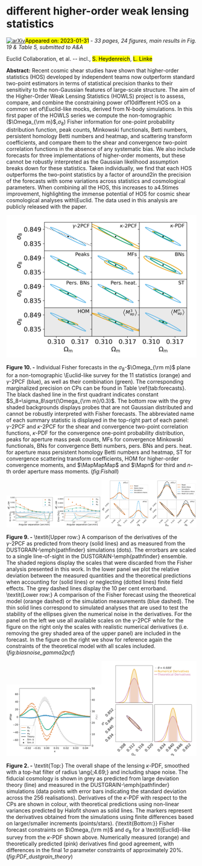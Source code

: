 <div class="macros" style="visibility:hidden;">
$\newcommand{\ensuremath}{}$
$\newcommand{\xspace}{}$
$\newcommand{\object}[1]{\texttt{#1}}$
$\newcommand{\farcs}{{.}''}$
$\newcommand{\farcm}{{.}'}$
$\newcommand{\arcsec}{''}$
$\newcommand{\arcmin}{'}$
$\newcommand{\ion}[2]{#1#2}$
$\newcommand{\textsc}[1]{\textrm{#1}}$
$\newcommand{\hl}[1]{\textrm{#1}}$
$\newcommand{\astroang}[1]{\ang[angle-symbol-over-decimal]{#1}}$
$\newcommand{\assign}[1]{\textcolor{red}{[#1]}}$
$\newcommand{\inprogress}[1]{\textcolor[rgb]{1,0.5,0}{[#1]}}$
$\newcommand{\done}[1]$
$\newcommand{\help}[1]{\textcolor{magenta}{[{\bf HELP!: #1}]}}$
$\newcommand{\nico}[1]{\textcolor{red}{[nico: #1]}}$
$\newcommand{\lucas}[1]{\textcolor{gray}{[lucas: #1]}}$
$\newcommand{\laila}[1]{\textcolor{magenta}{[laila: #1]}}$
$\newcommand{\cora}[1]{\textcolor{purple}{[cora: #1]}}$
$\newcommand{\vincenzo}[1]{\textcolor{cyan}{[vincenzo: #1]}}$
$\newcommand{\aoife}[1]{\textcolor{teal}{[aoife: #1]}}$
$\newcommand{\Sandrine}[1]{\textcolor{violet}{[Sandrine C.: #1]}}$
$\newcommand{\SP}[1]{\textcolor{teal}{[Sandrine P.: #1]}}$
$\newcommand{\ismael}[1]{\textcolor{brown}{[ismael: #1]}}$
$\newcommand{\sven}[1]{\textcolor{orange}{[sven: #1]}}$
$\newcommand{\simone}[1]{\textcolor{olive}{[Simone: #1]}}$
$\newcommand{\sihao}[1]{\textcolor{olive}{[sihao: #1]}}$
$\newcommand{\cgiocoli}[1]{\textbf{\textcolor{brilliantlavender}{[cgiocoli: #1]}}}$
$\newcommand{\MapMapMap}{\expval{\Map^3}}$
$\newcommand{\Mapn}{\expval{\Map^n}}$
$\newcommand{\varthetavec}{\vb*{\vartheta}}$
$\newcommand{\thetavec}{\vb*{\theta}}$
$\newcommand{\Map}{M_\mathrm{ap}}$
$\newcommand{\MapMap}{\expval{\Map^2}}$
$\newcommand{\ellvec}{\vb*{\ell}}$
$\newcommand{\orcid}[1]$</div>

<div class="macros" style="visibility:hidden;">
$\newcommand{$\ensuremath$}{}$
$\newcommand{$\xspace$}{}$
$\newcommand{$\object$}[1]{\texttt{#1}}$
$\newcommand{$\farcs$}{{.}''}$
$\newcommand{$\farcm$}{{.}'}$
$\newcommand{$\arcsec$}{''}$
$\newcommand{$\arcmin$}{'}$
$\newcommand{$\ion$}[2]{#1#2}$
$\newcommand{$\textsc$}[1]{\textrm{#1}}$
$\newcommand{$\hl$}[1]{\textrm{#1}}$
$\newcommand{$\astroang$}[1]{\ang[angle-symbol-over-decimal]{#1}}$
$\newcommand{$\assign$}[1]{\textcolor{red}{[#1]}}$
$\newcommand{$\inprogress$}[1]{\textcolor[rgb]{1,0.5,0}{[#1]}}$
$\newcommand{$\done$}[1]$
$\newcommand{$\help$}[1]{\textcolor{magenta}{[{\bf HELP!: #1}]}}$
$\newcommand{$\nico$}[1]{\textcolor{red}{[nico: #1]}}$
$\newcommand{$\lucas$}[1]{\textcolor{gray}{[lucas: #1]}}$
$\newcommand{$\laila$}[1]{\textcolor{magenta}{[laila: #1]}}$
$\newcommand{$\cora$}[1]{\textcolor{purple}{[cora: #1]}}$
$\newcommand{$\vincenzo$}[1]{\textcolor{cyan}{[vincenzo: #1]}}$
$\newcommand{$\aoife$}[1]{\textcolor{teal}{[aoife: #1]}}$
$\newcommand{$\Sandrine$}[1]{\textcolor{violet}{[Sandrine C.: #1]}}$
$\newcommand{$\SP$}[1]{\textcolor{teal}{[Sandrine P.: #1]}}$
$\newcommand{$\ismael$}[1]{\textcolor{brown}{[ismael: #1]}}$
$\newcommand{$\sven$}[1]{\textcolor{orange}{[sven: #1]}}$
$\newcommand{$\simone$}[1]{\textcolor{olive}{[Simone: #1]}}$
$\newcommand{$\sihao$}[1]{\textcolor{olive}{[sihao: #1]}}$
$\newcommand{$\cgiocoli$}[1]{\textbf{\textcolor{brilliantlavender}{[cgiocoli: #1]}}}$
$\newcommand{$\MapMapMap$}{\expval{$\Map$^3}}$
$\newcommand{$\Mapn$}{\expval{$\Map$^n}}$
$\newcommand{$\varthetavec$}{\vb*{\vartheta}}$
$\newcommand{$\thetavec$}{\vb*{\theta}}$
$\newcommand{$\Map$}{M_\mathrm{ap}}$
$\newcommand{$\Map$Map}{\expval{$\Map$^2}}$
$\newcommand{$\ellvec$}{\vb*{\ell}}$
$\newcommand{$\orcid$}[1]$</div>



<div id="title">

#  different higher-order weak lensing statistics

</div>
<div id="comments">

[![arXiv](https://img.shields.io/badge/arXiv-2301.12890-b31b1b.svg)](https://arxiv.org/abs/2301.12890)<mark>Appeared on: 2023-01-31</mark> - _33 pages, 24 figures, main results in Fig. 19 & Table 5, submitted to A&A_

</div>
<div id="authors">

Euclid Collaboration, et al. -- incl., <mark><mark>S. Heydenreich</mark></mark>, <mark><mark>L. Linke</mark></mark>

</div>
<div id="abstract">

**Abstract:** Recent cosmic shear studies have shown that higher-order statistics (HOS) developed by independent teams now outperform standard two-point estimators in terms of statistical precision thanks to their sensitivity to the non-Gaussian features of large-scale structure. The aim of the Higher-Order Weak Lensing Statistics (HOWLS) project is to assess, compare, and combine the constraining power of$10$different HOS on a common set of\Euclid-like mocks, derived from N-body simulations. In this first paper of the HOWLS series we compute the non-tomographic ($\Omega_{\rm m}$,$\sigma_8$) Fisher information for one-point probability distribution function, peak counts, Minkowski functionals, Betti numbers, persistent homology Betti numbers and heatmap, and scattering transform coefficients, and compare them to the shear and convergence two-point correlation functions in the absence of any systematic bias. We also include forecasts for three implementations of higher-order moments, but these cannot be robustly interpreted as the Gaussian likelihood assumption breaks down for these statistics. Taken individually, we find that each HOS outperforms the two-point statistics by a factor of around$2$in the precision of the forecasts with some variations across statistics and cosmological parameters. When combining all the HOS, this increases to a$4.5$times improvement, highlighting the immense potential of HOS for cosmic shear cosmological analyses with\Euclid. The data used in this analysis are publicly released with the paper.

</div>

<div id="div_fig1">

<img src="tmp_2301.12890/./newplots/multifish2_proben2pcf_allprobes_allprobes_SLICS_f924_c128.png" alt="Fig10" width="100%"/>

**Figure 10. -** Individual Fisher forecasts in the $\sigma_8$-$\Omega_{\rm m}$ plane for a non-tomographic \Euclid-like survey for the $11$ statistics (orange) and $\gamma$-2PCF (blue), as well as their combination (green). The corresponding marginalized precision on CPs can be found in Table \ref{tab:forecasts}. The black dashed line in the first quadrant indicates constant $S_8=\sigma_8\sqrt{\Omega_{\rm m}/0.3}$. The bottom row with the grey shaded backgrounds displays probes that are not Gaussian distributed and cannot be robustly interpreted with Fisher forecasts. The abbreviated name of each summary statistic is displayed in the top-right part of each panel: $\gamma$-2PCF and $\kappa$-2PCF for the shear and convergence two-point correlation functions, $\kappa$-PDF for the convergence one-point probability distribution, peaks for aperture mass peak counts, MFs for convergence Minkowski functionals, BNs for convergence Betti numbers, pers. BNs and pers. heat. for aperture mass persistent homology Betti numbers and heatmap, ST for convergence scattering transform coefficients, HOM for higher-order convergence moments, and $\MapMapMap$ and $\Mapn$ for third and $n$-th order aperture mass moments. (*fig:Fishall*)

</div>
<div id="div_fig2">

<img src="tmp_2301.12890/./plots/XipDerivativevsTheory_base.png" alt="Fig9.1" width="25%"/><img src="tmp_2301.12890/./plots/XimDerivativevsTheory_base.png" alt="Fig9.2" width="25%"/><img src="tmp_2301.12890/./plots/XiFisher_small_finite_AllScales.png" alt="Fig9.3" width="25%"/><img src="tmp_2301.12890/./plots/XiFisher_small_finite_Valid.png" alt="Fig9.4" width="25%"/>

**Figure 9. -** \textit{Upper row:} A comparison of the derivatives of the $\gamma$-2PCF as predicted from theory (solid lines) and as measured from the DUSTGRAIN-\emph{pathfinder} simulations (dots). The errorbars are scaled to a single line-of-sight in the DUSTGRAIN-\emph{pathfinder} ensemble. The shaded regions display the scales that were discarded from the Fisher analysis presented in this work. In the lower panel we plot the relative deviation between the measured quantities and the theoretical predictions when accounting for (solid lines) or neglecting (dotted lines) finite field effects. The grey dashed lines display the 10 per cent errorband. \textit{Lower row:} A comparison of the Fisher forecast using the theoretical model (orange dashed) or the simulation measurements (blue dashed). The thin solid lines correspond to simulated analyses that are used to test the stability of the ellipses given the numerical noise in the derivatives. For the panel on the left we use all available scales on the $\gamma$-2PCF while for the figure on the right only the scales with realistic numerical derivatives (i.e. removing the grey shaded area of the upper panel) are included in the forecast. In the figure on the right we show for reference again the constraints of the theoretical model with all scales included. (*fig:biasnoise_gamma2pcf*)

</div>
<div id="div_fig3">

<img src="tmp_2301.12890/./plots/fig_dustgrain_derivatives_small.png" alt="Fig2.1" width="50%"/><img src="tmp_2301.12890/./plots/fisher_smallscale.png" alt="Fig2.2" width="50%"/>

**Figure 2. -** \textit{Top:} The overall shape of the lensing $\kappa$-PDF, smoothed with a top-hat filter of radius \ang{;4.69;} and including shape noise. The fiducial cosmology is shown in grey as predicted from large deviation theory (line) and measured in the DUSTGRAIN-\emph{pathfinder} simulations (data points with error bars indicating the standard deviation across the 256 realisations). Derivatives of the $\kappa$-PDF with respect to the CPs are shown in colour, with theoretical predictions using non-linear variances predicted by Halofit shown as solid lines. The markers represent the derivatives obtained from the simulations using finite differences based on larger/smaller increments (points/stars). {\textit{Bottom:}} Fisher forecast constraints on $\Omega_{\rm m}$ and $\sigma_8$ for a \textit{Euclid}-like survey from the $\kappa$-PDF shown above. Numerically measured (orange) and theoretically predicted (pink) derivatives find good agreement, with differences in the final $1\sigma$ parameter constraints of approximately $20\%$. (*fig:PDF_dustgrain_theory*)

</div>